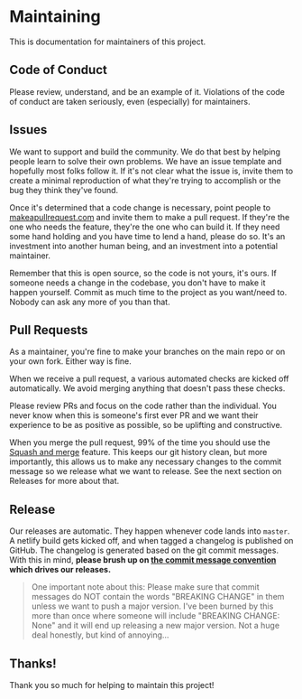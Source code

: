 # Maintaining

This is documentation for maintainers of this project.

## Code of Conduct

Please review, understand, and be an example of it. Violations of the code of
conduct are taken seriously, even (especially) for maintainers.

## Issues

We want to support and build the community. We do that best by helping people
learn to solve their own problems. We have an issue template and hopefully most
folks follow it. If it's not clear what the issue is, invite them to create a
minimal reproduction of what they're trying to accomplish or the bug they think
they've found.

Once it's determined that a code change is necessary, point people to
[makeapullrequest.com](http://makeapullrequest.com) and invite them to make a
pull request. If they're the one who needs the feature, they're the one who can
build it. If they need some hand holding and you have time to lend a hand,
please do so. It's an investment into another human being, and an investment
into a potential maintainer.

Remember that this is open source, so the code is not yours, it's ours. If
someone needs a change in the codebase, you don't have to make it happen
yourself. Commit as much time to the project as you want/need to. Nobody can ask
any more of you than that.

## Pull Requests

As a maintainer, you're fine to make your branches on the main repo or on your
own fork. Either way is fine.

When we receive a pull request, a various automated checks are kicked off
automatically. We avoid merging anything that doesn't pass these checks.

Please review PRs and focus on the code rather than the individual. You never
know when this is someone's first ever PR and we want their experience to be as
positive as possible, so be uplifting and constructive.

When you merge the pull request, 99% of the time you should use the
[Squash and merge](https://help.github.com/articles/merging-a-pull-request/)
feature. This keeps our git history clean, but more importantly, this allows us
to make any necessary changes to the commit message so we release what we want
to release. See the next section on Releases for more about that.

## Release

Our releases are automatic. They happen whenever code lands into `master`. A
netlify build gets kicked off, and when tagged a changelog is published on
GitHub. The changelog is generated based on the git commit messages. With this
in mind, **please brush up on [the commit message convention][commit] which
drives our releases.**

> One important note about this: Please make sure that commit messages do NOT
> contain the words "BREAKING CHANGE" in them unless we want to push a major
> version. I've been burned by this more than once where someone will include
> "BREAKING CHANGE: None" and it will end up releasing a new major version. Not
> a huge deal honestly, but kind of annoying...

## Thanks!

Thank you so much for helping to maintain this project!

[commit]: https://github.com/conventional-changelog-archived-repos/conventional-changelog-angular/blob/ed32559941719a130bb0327f886d6a32a8cbc2ba/convention.md
